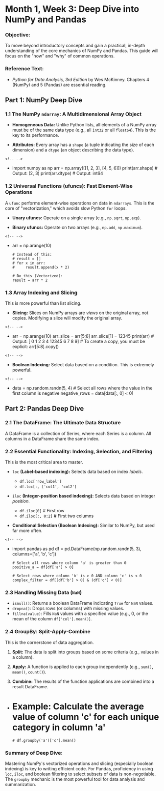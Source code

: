 # Month 1, Week 3: Deep Dive into NumPy and Pandas

### **Objective:**

To move beyond introductory concepts and gain a practical, in-depth
understanding of the core mechanics of NumPy and Pandas. This guide will
focus on the "how" and "why" of common operations.

### **Reference Text:**

-   *Python for Data Analysis, 3rd Edition* by Wes McKinney. Chapters 4
    (NumPy) and 5 (Pandas) are essential reading.

## Part 1: NumPy Deep Dive

### **1.1 The NumPy** `ndarray`**: A Multidimensional Array Object**

-   **Homogeneous Data:** Unlike Python lists, all elements of a NumPy
    array must be of the same data type (e.g., all `int32` or all
    `float64`). This is the key to its performance.

-   **Attributes:** Every array has a `shape` (a tuple indicating the
    size of each dimension) and a `dtype` (an object describing the data
    type).

```{=html}
<!-- -->
```
-   import numpy as np
        arr = np.array([[1, 2, 3], [4, 5, 6]])
        print(arr.shape)  # Output: (2, 3)
        print(arr.dtype)  # Output: int64

### **1.2 Universal Functions (ufuncs): Fast Element-Wise Operations**

A `ufunc` performs element-wise operations on data in `ndarrays`. This
is the core of "vectorization," which avoids slow Python `for` loops.

-   **Unary ufuncs:** Operate on a single array (e.g., `np.sqrt`,
    `np.exp`).

-   **Binary ufuncs:** Operate on two arrays (e.g., `np.add`,
    `np.maximum`).

```{=html}
<!-- -->
```
-   arr = np.arange(10)

        # Instead of this:
        # result = []
        # for x in arr:
        #     result.append(x * 2)

        # Do this (Vectorized):
        result = arr * 2

### **1.3 Array Indexing and Slicing**

This is more powerful than list slicing.

-   **Slicing:** Slices on NumPy arrays are *views* on the original
    array, not copies. Modifying a slice will modify the original array.

```{=html}
<!-- -->
```
-   arr = np.arange(10)
        arr_slice = arr[5:8]
        arr_slice[1] = 12345
        print(arr) # Output: [    0     1     2     3     4 12345     6     7     8     9]
        # To create a copy, you must be explicit: arr[5:8].copy()

```{=html}
<!-- -->
```
-   **Boolean Indexing:** Select data based on a condition. This is
    extremely powerful.

```{=html}
<!-- -->
```
-   data = np.random.randn(5, 4)
        # Select all rows where the value in the first column is negative
        negative_rows = data[data[:, 0] < 0]

## Part 2: Pandas Deep Dive

### **2.1 The DataFrame: The Ultimate Data Structure**

A DataFrame is a collection of Series, where each Series is a column.
All columns in a DataFrame share the same index.

### **2.2 Essential Functionality: Indexing, Selection, and Filtering**

This is the most critical area to master.

-   `loc` **(Label-based indexing):** Selects data based on index
    *labels*.

    -   `df.loc['row_label']`
    -   `df.loc[:, ['col1', 'col2']`

-   `iloc` **(Integer-position based indexing):** Selects data based on
    integer *position*.

    -   `df.iloc[0]` \# First row
    -   `df.iloc[:, 0:2]` \# First two columns

-   **Conditional Selection (Boolean Indexing):** Similar to NumPy, but
    used far more often.

```{=html}
<!-- -->
```
-   import pandas as pd
        df = pd.DataFrame(np.random.randn(5, 3), columns=['a', 'b', 'c'])

        # Select all rows where column 'a' is greater than 0
        positive_a = df[df['a'] > 0]

        # Select rows where column 'b' is > 0 AND column 'c' is < 0
        complex_filter = df[(df['b'] > 0) & (df['c'] < 0)]

### **2.3 Handling Missing Data (**`NaN`**)**

-   `isnull()`: Returns a boolean DataFrame indicating `True` for `NaN`
    values.
-   `dropna()`: Drops rows (or columns) with missing values.
-   `fillna(value)`: Fills `NaN` values with a specified value (e.g., 0,
    or the mean of the column `df['col'].mean()`).

### **2.4 GroupBy: Split-Apply-Combine**

This is the cornerstone of data aggregation.

1.  **Split:** The data is split into groups based on some criteria
    (e.g., values in a column).

2.  **Apply:** A function is applied to each group independently (e.g.,
    `sum()`, `mean()`, `count()`).

3.  **Combine:** The results of the function applications are combined
    into a result DataFrame.

-   # Example: Calculate the average value of column 'c' for each unique category in column 'a'
        # df.groupby('a')['c'].mean()

### **Summary of Deep Dive:**

Mastering NumPy's vectorized operations and slicing (especially boolean
indexing) is key to writing efficient code. For Pandas, proficiency in
using `loc`, `iloc`, and boolean filtering to select subsets of data is
non-negotiable. The `groupby` mechanic is the most powerful tool for
data analysis and summarization.
